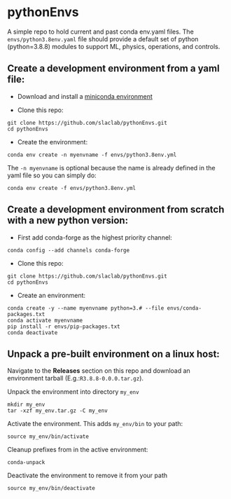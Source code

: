 # pythonEnvs

A simple repo to hold current and past conda env.yaml files. The `envs/python3.8env.yaml` file should provide a default set of python (python=3.8.8) modules to support ML, physics, operations, and controls.

## Create a development environment from a yaml file:
- Download and install a [miniconda environment](https://conda.io/miniconda.html)

- Clone this repo:
```
git clone https://github.com/slaclab/pythonEnvs.git
cd pythonEnvs
```
- Create the environment:
```
conda env create -n myenvname -f envs/python3.8env.yml
```

The `-n myenvname` is optional because the name is already defined in the yaml file so you can simply do:
```
conda env create -f envs/python3.8env.yml
```

## Create a development environment from scratch with a new python version:
- First add conda-forge as the highest priority channel:
```
conda config --add channels conda-forge
```

- Clone this repo:
```
git clone https://github.com/slaclab/pythonEnvs.git
cd pythonEnvs
```

- Create an environment:
```
conda create -y --name myenvname python=3.# --file envs/conda-packages.txt
conda activate myenvname
pip install -r envs/pip-packages.txt
conda deactivate
```

## Unpack a pre-built environment on a linux host:
Navigate to the **Releases** section on this repo and download an environment tarball (E.g.:`R3.8.8-0.0.0.tar.gz`).

Unpack the environment into directory `my_env` 
```
mkdir my_env
tar -xzf my_env.tar.gz -C my_env
```
Activate the environment. This adds `my_env/bin` to your path:
```
source my_env/bin/activate
```
Cleanup prefixes from in the active environment:
```
conda-unpack
```


Deactivate the environment to remove it from your path 
```
source my_env/bin/deactivate
```
